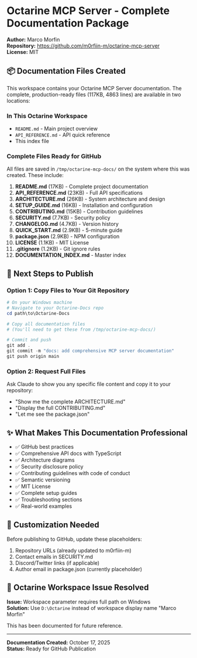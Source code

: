 # Octarine MCP Server - Complete Documentation Package

**Author:** Marco Morfin  
**Repository:** https://github.com/m0rfiin-m/octarine-mcp-server  
**License:** MIT

## 📦 Documentation Files Created

This workspace contains your Octarine MCP Server documentation. The complete, production-ready files (117KB, 4863 lines) are available in two locations:

### In This Octarine Workspace
- `README.md` - Main project overview
- `API_REFERENCE.md` - API quick reference
- This index file

### Complete Files Ready for GitHub
All files are saved in `/tmp/octarine-mcp-docs/` on the system where this was created. These include:

1. **README.md** (17KB) - Complete project documentation
2. **API_REFERENCE.md** (23KB) - Full API specifications
3. **ARCHITECTURE.md** (26KB) - System architecture and design
4. **SETUP_GUIDE.md** (16KB) - Installation and configuration
5. **CONTRIBUTING.md** (15KB) - Contribution guidelines
6. **SECURITY.md** (7.7KB) - Security policy
7. **CHANGELOG.md** (4.7KB) - Version history
8. **QUICK_START.md** (2.9KB) - 5-minute guide
9. **package.json** (2.9KB) - NPM configuration
10. **LICENSE** (1.1KB) - MIT License
11. **.gitignore** (1.2KB) - Git ignore rules
12. **DOCUMENTATION_INDEX.md** - Master index

## 🚀 Next Steps to Publish

### Option 1: Copy Files to Your Git Repository

```powershell
# On your Windows machine
# Navigate to your Octarine-Docs repo
cd path\to\Octarine-Docs

# Copy all documentation files
# (You'll need to get these from /tmp/octarine-mcp-docs/)

# Commit and push
git add .
git commit -m "docs: add comprehensive MCP server documentation"
git push origin main
```

### Option 2: Request Full Files

Ask Claude to show you any specific file content and copy it to your repository:
- "Show me the complete ARCHITECTURE.md"
- "Display the full CONTRIBUTING.md"
- "Let me see the package.json"

## ✨ What Makes This Documentation Professional

- ✅ GitHub best practices
- ✅ Comprehensive API docs with TypeScript
- ✅ Architecture diagrams
- ✅ Security disclosure policy
- ✅ Contributing guidelines with code of conduct
- ✅ Semantic versioning
- ✅ MIT License
- ✅ Complete setup guides
- ✅ Troubleshooting sections
- ✅ Real-world examples

## 📝 Customization Needed

Before publishing to GitHub, update these placeholders:

1. Repository URLs (already updated to m0rfiin-m)
2. Contact emails in SECURITY.md
3. Discord/Twitter links (if applicable)
4. Author email in package.json (currently placeholder)

## 🔧 Octarine Workspace Issue Resolved

**Issue:** Workspace parameter requires full path on Windows  
**Solution:** Use `D:\Octarine` instead of workspace display name "Marco Morfin"

This has been documented for future reference.

---

**Documentation Created:** October 17, 2025  
**Status:** Ready for GitHub Publication
